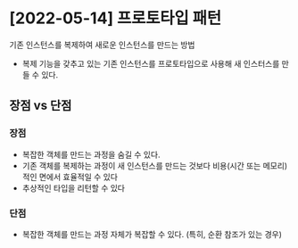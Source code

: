 # [2022-05-14] 프로토타입 패턴
기존 인스턴스를 복제하여 새로운 인스턴스를 만드는 방법
* 복제 기능을 갖추고 있는 기존 인스턴스를 프로토타입으로 사용해 새 인스터스를 만들 수 있다.

## 장점 vs 단점
### 장점
* 복잡한 객체를 만드는 과정을 숨길 수 있다.
* 기존 객체를 복제하는 과정이 새 인스턴스를 만드는 것보다 비용(시간 또는 메모리)적인 면에서 효율적일 수 있다
* 추상적인 타입을 리턴할 수 있다

### 단점
* 복잡한 객체를 만드는 과정 자체가 복잡할 수 있다. (특히, 순환 참조가 있는 경우)